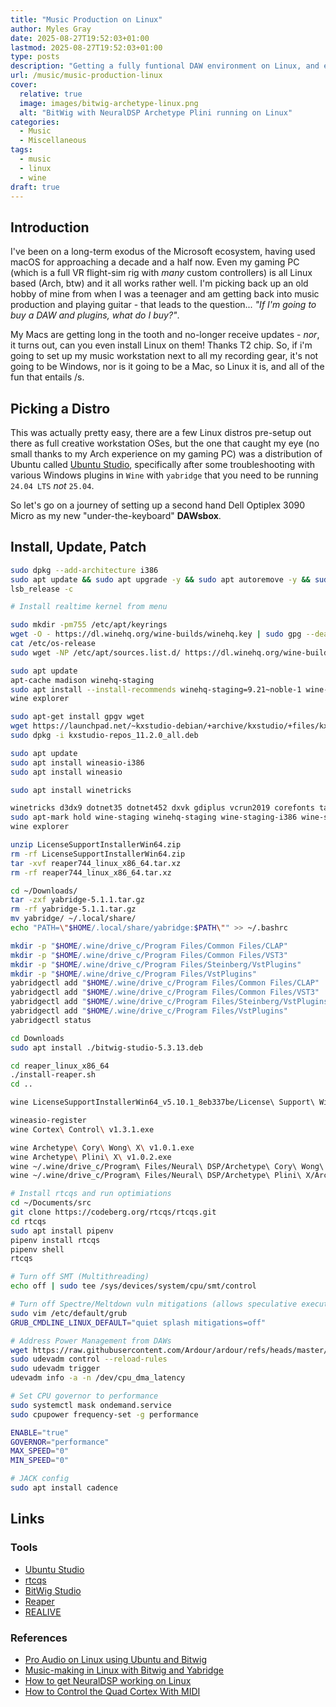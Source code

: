 ```yaml
---
title: "Music Production on Linux"
author: Myles Gray
date: 2025-08-27T19:52:03+01:00
lastmod: 2025-08-27T19:52:03+01:00
type: posts
description: "Getting a fully funtional DAW environment on Linux, and enabling your Windows plugins too."
url: /music/music-production-linux
cover:
  relative: true
  image: images/bitwig-archetype-linux.png
  alt: "BitWig with NeuralDSP Archetype Plini running on Linux"
categories:
  - Music
  - Miscellaneous
tags:
  - music
  - linux
  - wine
draft: true
---
```


## Introduction

I've been on a long-term exodus of the Microsoft ecosystem, having used macOS for approaching a decade and a half now. Even my gaming PC (which is a full VR flight-sim rig with _many_ custom controllers) is all Linux based (Arch, btw) and it all works rather well. I'm picking back up an old hobby of mine from when I was a teenager and am getting back into music production and playing guitar - that leads to the question... _"If I'm going to buy a DAW and plugins, what do I buy?"_.

My Macs are getting long in the tooth and no-longer receive updates - _nor_, it turns out, can you even install Linux on them! Thanks T2 chip. So, if i'm going to set up my music workstation next to all my recording gear, it's not going to be Windows, nor is it going to be a Mac, so Linux it is, and all of the fun that entails /s.

## Picking a Distro

This was actually pretty easy, there are a few Linux distros pre-setup out there as full creative workstation OSes, but the one that caught my eye (no small thanks to my Arch experience on my gaming PC) was a distribution of Ubuntu called [Ubuntu Studio](https://ubuntustudio.org/), specifically after some troubleshooting with various Windows plugins in `Wine` with `yabridge` that you need to be running `24.04 LTS` _not_ `25.04`.

So let's go on a journey of setting up a second hand Dell Optiplex 3090 Micro as my new "under-the-keyboard" **DAWsbox**.

## Install, Update, Patch

```sh
sudo dpkg --add-architecture i386
sudo apt update && sudo apt upgrade -y && sudo apt autoremove -y && sudo apt reboot
lsb_release -c

# Install realtime kernel from menu

sudo mkdir -pm755 /etc/apt/keyrings
wget -O - https://dl.winehq.org/wine-builds/winehq.key | sudo gpg --dearmor -o /etc/apt/keyrings/winehq-archive.key -
cat /etc/os-release 
sudo wget -NP /etc/apt/sources.list.d/ https://dl.winehq.org/wine-builds/ubuntu/dists/noble/winehq-noble.sources

sudo apt update
apt-cache madison winehq-staging
sudo apt install --install-recommends winehq-staging=9.21~noble-1 wine-staging=9.21~noble-1 wine-staging-i386=9.21~noble-1 wine-staging-amd64=9.21~noble-1 wine-staging-dev=9.21~noble-1
wine explorer

sudo apt-get install gpgv wget
wget https://launchpad.net/~kxstudio-debian/+archive/kxstudio/+files/kxstudio-repos_11.2.0_all.deb
sudo dpkg -i kxstudio-repos_11.2.0_all.deb

sudo apt update
sudo apt install wineasio-i386 
sudo apt install wineasio

sudo apt install winetricks

winetricks d3dx9 dotnet35 dotnet452 dxvk gdiplus vcrun2019 corefonts tahoma
sudo apt-mark hold wine-staging winehq-staging wine-staging-i386 wine-staging-amd64 wine-staging-dev
wine explorer

unzip LicenseSupportInstallerWin64.zip 
rm -rf LicenseSupportInstallerWin64.zip 
tar -xvf reaper744_linux_x86_64.tar.xz 
rm -rf reaper744_linux_x86_64.tar.xz 

cd ~/Downloads/
tar -zxf yabridge-5.1.1.tar.gz 
rm -rf yabridge-5.1.1.tar.gz 
mv yabridge/ ~/.local/share/
echo "PATH=\"$HOME/.local/share/yabridge:$PATH\"" >> ~/.bashrc

mkdir -p "$HOME/.wine/drive_c/Program Files/Common Files/CLAP"
mkdir -p "$HOME/.wine/drive_c/Program Files/Common Files/VST3"
mkdir -p "$HOME/.wine/drive_c/Program Files/Steinberg/VstPlugins"
mkdir -p "$HOME/.wine/drive_c/Program Files/VstPlugins"
yabridgectl add "$HOME/.wine/drive_c/Program Files/Common Files/CLAP"
yabridgectl add "$HOME/.wine/drive_c/Program Files/Common Files/VST3"
yabridgectl add "$HOME/.wine/drive_c/Program Files/Steinberg/VstPlugins"
yabridgectl add "$HOME/.wine/drive_c/Program Files/VstPlugins"
yabridgectl status

cd Downloads
sudo apt install ./bitwig-studio-5.3.13.deb

cd reaper_linux_x86_64
./install-reaper.sh
cd ..

wine LicenseSupportInstallerWin64_v5.10.1_8eb337be/License\ Support\ Win64.exe

wineasio-register
wine Cortex\ Control\ v1.3.1.exe

wine Archetype\ Cory\ Wong\ X\ v1.0.1.exe
wine Archetype\ Plini\ X\ v1.0.2.exe
wine ~/.wine/drive_c/Program\ Files/Neural\ DSP/Archetype\ Cory\ Wong\ X/Archetype\ Cory\ Wong\ X.exe
wine ~/.wine/drive_c/Program\ Files/Neural\ DSP/Archetype\ Plini\ X/Archetype\ Plini\ X.exe

# Install rtcqs and run optimiations
cd ~/Documents/src
git clone https://codeberg.org/rtcqs/rtcqs.git
cd rtcqs
sudo apt install pipenv
pipenv install rtcqs
pipenv shell
rtcqs

# Turn off SMT (Multithreading)
echo off | sudo tee /sys/devices/system/cpu/smt/control

# Turn off Spectre/Meltdown vuln mitigations (allows speculative execution - good, it's fast)
sudo vim /etc/default/grub
GRUB_CMDLINE_LINUX_DEFAULT="quiet splash mitigations=off"

# Address Power Management from DAWs
wget https://raw.githubusercontent.com/Ardour/ardour/refs/heads/master/tools/udev/99-cpu-dma-latency.rules && sudo mv 99-cpu-dma-latency.rules /etc/udev/rules.d/.
sudo udevadm control --reload-rules
sudo udevadm trigger
udevadm info -a -n /dev/cpu_dma_latency

# Set CPU governor to performance
sudo systemctl mask ondemand.service
sudo cpupower frequency-set -g performance

ENABLE="true"
GOVERNOR="performance"
MAX_SPEED="0"
MIN_SPEED="0" 

# JACK config
sudo apt install cadence

```


## Links

### Tools

 - [Ubuntu Studio](https://ubuntustudio.org/)
 - [rtcqs](https://codeberg.org/rtcqs/rtcqs)
 - [BitWig Studio](https://www.bitwig.com/download/)
 - [Reaper](https://www.reaper.fm/download.php)
 - [REALIVE](https://www.realive.fm/pages/realive-7-manual)

### References

 - [Pro Audio on Linux using Ubuntu and Bitwig](https://www.youtube.com/watch?v=C45rLPAtRD8)
 - [Music-making in Linux with Bitwig and Yabridge](https://www.litui.net/music-in-linux/)
 - [How to get NeuralDSP working on Linux](https://old.reddit.com/r/NeuralDSP/comments/x1rzpr/how_to_get_neuraldsp_working_on_linux_tutorial/)
 - [How to Control the Quad Cortex With MIDI](https://www.youtube.com/watch?v=3X9HIZ3jZ0o)